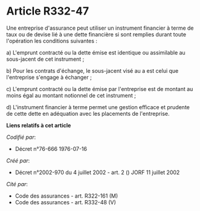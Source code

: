 # Article R332-47

Une entreprise d'assurance peut utiliser un instrument financier à terme de taux ou de devise lié à une dette financière si
sont remplies durant toute l'opération les conditions suivantes :

a) L'emprunt contracté ou la dette émise est identique ou assimilable au sous-jacent de cet instrument ;

b) Pour les contrats d'échange, le sous-jacent visé au a est celui que l'entreprise s'engage à échanger ;

c) L'emprunt contracté ou la dette émise par l'entreprise est de montant au moins égal au montant notionnel de cet
instrument ;

d) L'instrument financier à terme permet une gestion efficace et prudente de cette dette en adéquation avec les placements de
l'entreprise.

**Liens relatifs à cet article**

_Codifié par_:

  - Décret n°76-666 1976-07-16

_Créé par_:

  - Décret n°2002-970 du 4 juillet 2002 - art. 2 () JORF 11 juillet 2002

_Cité par_:

  - Code des assurances - art. R322-161 (M)
  - Code des assurances - art. R332-48 (V)
